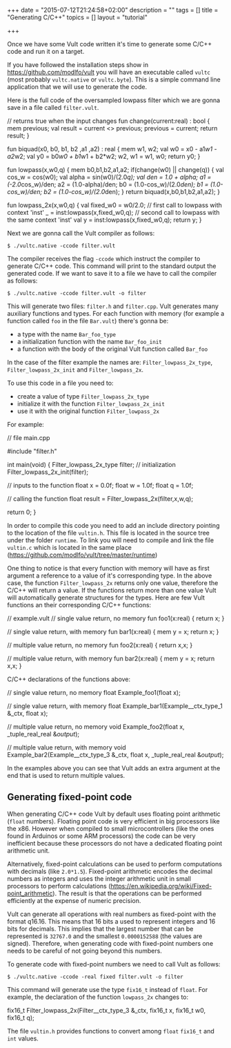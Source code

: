 +++
date = "2015-07-12T21:24:58+02:00"
description = ""
tags = []
title = "Generating C/C++"
topics = []
layout = "tutorial"

+++

Once we have some Vult code written it's time to generate some C/C++ code and run it on a target.

If you have followed the installation steps show in https://github.com/modlfo/vult you will have an executable called `vultc` (most probably `vultc.native` or `vultc.byte`). This is a simple command line application that we will use to generate the code.

Here is the full code of the oversampled lowpass filter which we are gonna save in a file called `filter.vult`.


<div class="vult_code" id="tut5-1">
// returns true when the input changes
fun change(current:real) : bool {
   mem previous;
   val result = current <> previous;
   previous = current;
   return result;
}

fun biquad(x0, b0, b1, b2 ,a1 ,a2) : real {
    mem w1, w2;
    val w0 = x0 - a1*w1 - a2*w2;
    val y0 = b0*w0 + b1*w1 + b2*w2;
    w2, w1 = w1, w0;
    return y0;
}

fun lowpass(x,w0,q) {
    mem b0,b1,b2,a1,a2;
    if(change(w0) || change(q)) {
        val cos_w = cos(w0);
        val alpha = sin(w0)/(2.0*q);
        val den =  1.0 + alpha;
        a1 = (-2.0*cos_w)/den;
        a2 = (1.0-alpha)/den;
        b0 = (1.0-cos_w)/(2.0*den);
        b1 = (1.0-cos_w)/den;
        b2 = (1.0-cos_w)/(2.0*den);
    }
    return biquad(x,b0,b1,b2,a1,a2);
}

fun lowpass_2x(x,w0,q) {
    val fixed_w0 = w0/2.0;
    // first call to lowpass with context 'inst'
    _  = inst:lowpass(x,fixed_w0,q);
    // second call to lowpass with the same context 'inst'
    val y = inst:lowpass(x,fixed_w0,q);
    return y;
}
</div>

Next we are gonna call the Vult compiler as follows:

```
$ ./vultc.native -ccode filter.vult
```

The compiler receives the flag `-ccode` which instruct the compiler to generate C/C++ code. This command will print to the standard output the generated code. If we want to save it to a file we have to call the compiler as follows:

```
$ ./vultc.native -ccode filter.vult -o filter
```

This will generate two files: `filter.h` and `filter.cpp`. Vult generates many auxiliary functions and types. For each function with memory (for example a function called `foo` in the file `Bar.vult`) there's gonna be:

- a type with the name `Bar_foo_type`
- a initialization function with the name `Bar_foo_init`
- a function with the body of the original Vult function called `Bar_foo`

In the case of the filter example the names are: `Filter_lowpass_2x_type`, `Filter_lowpass_2x_init` and `Filter_lowpass_2x`.

To use this code in a file you need to:

- create a value of type `Filter_lowpass_2x_type`
- initialize it with the function `Filter_lowpass_2x_init`
- use it with the original function `Filter_lowpass_2x`


For example:

<div class="c_code" id="tut5-2">// file main.cpp

#include "filter.h"

int main(void) {
   Filter_lowpass_2x_type filter;
   // initialization
   Filter_lowpass_2x_init(filter);

   // inputs to the function
   float x = 0.0f;
   float w = 1.0f;
   float q = 1.0f;

   // calling the function
   float result = Filter_lowpass_2x(filter,x,w,q);

   return 0;
}
</div>

In order to compile this code you need to add an include directory pointing to the location of the file `vultin.h`. This file is located in the source tree under the folder `runtime`. To link you will need to compile and link the file `vultin.c` which is located in the same place (https://github.com/modlfo/vult/tree/master/runtime)

One thing to notice is that every function with memory will have as first argument a reference to a value of it's corresponding type. In the above case, the function `Filter_lowpass_2x` returns only one value, therefore the C/C++ will return a value. If the functions return more than one value Vult will automatically generate structures for the types. Here are few Vult functions an their corresponding C/C++ functions:

<div class="vult_code" id="tut5-3">// example.vult
// single value return, no memory
fun foo1(x:real) {
	return x;
}

// single value return, with memory
fun bar1(x:real) {
	mem y = x;
	return x;
}

// multiple value return, no memory
fun foo2(x:real) {
	return x,x;
}

// multiple value return, with memory
fun bar2(x:real) {
	mem y = x;
	return x,x;
}
</div>

C/C++ declarations of the functions above:

<div class="c_code" id="tut5-4">
// single value return, no memory
float Example_foo1(float x);

// single value return, with memory
float Example_bar1(Example__ctx_type_1 &_ctx, float x);

// multiple value return, no memory
void Example_foo2(float x, _tuple_real_real &_output_);

// multiple value return, with memory
void Example_bar2(Example__ctx_type_3 &_ctx, float x,
   _tuple_real_real &_output_);
</div>

In the examples above you can see that Vult adds an extra argument at the end that is used to return multiple values.


## Generating fixed-point code

When generating C/C++ code Vult by default uses floating point arithmetic (`float` numbers). Floating point code is very efficient in big processors like the x86. However when compiled to small microcontrollers (like the ones found in Arduinos or some ARM processors) the code can be very inefficient because these processors do not have a dedicated floating point arithmetic unit.

Alternatively, fixed-point calculations can be used to perform computations with decimals (like `2.0*1.5`). Fixed-point arithmetic encodes the decimal numbers as integers and uses the integer arithmetic unit in small processors to perform calculations (https://en.wikipedia.org/wiki/Fixed-point_arithmetic). The result is that the operations can be performed efficiently at the expense of numeric precision.

Vult can generate all operations with real numbers as fixed-point with the format q16.16. This means that 16 bits a used to represent integers and 16 bits for decimals. This implies that the largest number that can be represented is `32767.0` and the smallest `0.0000152588` (the values are signed). Therefore, when generating code with fixed-point numbers one needs to be careful of not going beyond this numbers.

To generate code with fixed-point numbers we need to call Vult as follows:

```
$ ./vultc.native -ccode -real fixed filter.vult -o filter
```

This command will generate use the type `fix16_t` instead of `float`. For example, the declaration of the function `lowpass_2x` changes to:

<div class="c_code" id="tut5-5">
fix16_t Filter_lowpass_2x(Filter__ctx_type_3 &_ctx, fix16_t x,
                          fix16_t w0, fix16_t q);
</div>

The file `vultin.h` provides functions to convert among `float` `fix16_t` and `int` values.


<script type="text/javascript" src="../../javascripts/external/ace/ace.js"></script>
<script type="text/javascript" src="../../javascripts/main.js"></script>